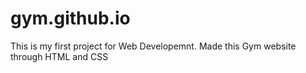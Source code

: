 # gym.github.io

This is my first project for Web Developemnt. Made this Gym website through HTML and CSS
